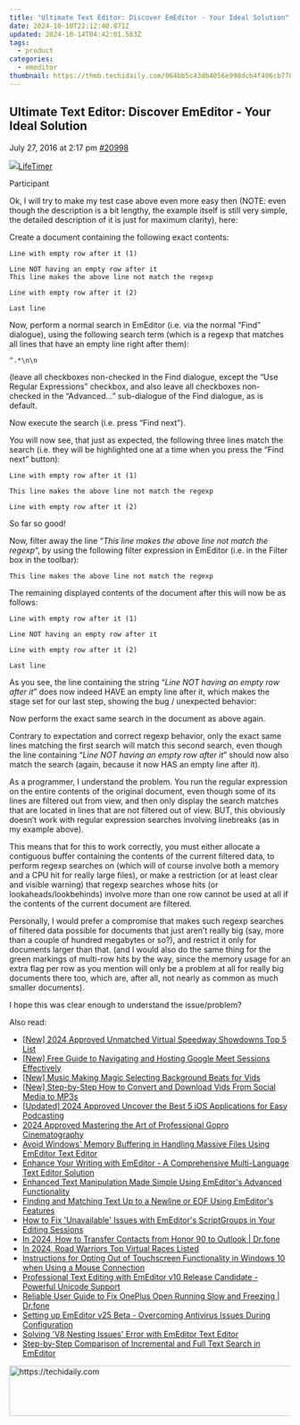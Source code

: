 ```yaml
---
title: "Ultimate Text Editor: Discover EmEditor - Your Ideal Solution"
date: 2024-10-10T22:12:40.871Z
updated: 2024-10-14T04:42:01.583Z
tags:
  - product
categories:
  - emeditor
thumbnail: https://thmb.techidaily.com/064bb5c43db4056e998dcb4f406cb778296c7343d435216b9b3443b144736cca.jpg
---
```


## Ultimate Text Editor: Discover EmEditor - Your Ideal Solution

July 27, 2016 at 2:17 pm [#20998](https://tools.techidaily.com/emeditor/products/) 

[![](https://secure.gravatar.com/avatar/21bf85a5da27278c7f73ff85a8eb81ab?s=80&d=identicon&r=g)LifeTimer](https://www.emeditor.com/forums/users/lifetimer/ "View LifeTimer's profile")

Participant

Ok, I will try to make my test case above even more easy then (NOTE: even though the description is a bit lengthy, the example itself is still very simple, the detailed description of it is just for maximum clarity), here:

Create a document containing the following exact contents:

```
Line with empty row after it (1)

Line NOT having an empty row after it
This line makes the above line not match the regexp

Line with empty row after it (2)

Last line
```

Now, perform a normal search in EmEditor (i.e. via the normal “Find” dialogue), using the following search term (which is a regexp that matches all lines that have an empty line right after them):

`^.*\n\n`

(leave all checkboxes non-checked in the Find dialogue, except the “Use Regular Expressions” checkbox, and also leave all checkboxes non-checked in the “Advanced…” sub-dialogue of the Find dialogue, as is default.

Now execute the search (i.e. press “Find next”).

You will now see, that just as expected, the following three lines match the search (i.e. they will be highlighted one at a time when you press the “Find next” button):

`Line with empty row after it (1)`

`This line makes the above line not match the regexp`

`Line with empty row after it (2)`

So far so good!

Now, filter away the line “_This line makes the above line not match the regexp_“, by using the following filter expression in EmEditor (i.e. in the Filter box in the toolbar):

`This line makes the above line not match the regexp`

The remaining displayed contents of the document after this will now be as follows:

```
Line with empty row after it (1)

Line NOT having an empty row after it

Line with empty row after it (2)

Last line
```

As you see, the line containing the string “_Line NOT having an empty row after it_” does now indeed HAVE an empty line after it, which makes the stage set for our last step, showing the bug / unexpected behavior:

Now perform the exact same search in the document as above again.

Contrary to expectation and correct regexp behavior, only the exact same lines matching the first search will match this second search, even though the line containing “_Line NOT having an empty row after it_” should now also match the search (again, because it now HAS an empty line after it).

As a programmer, I understand the problem. You run the regular expression on the entire contents of the original document, even though some of its lines are filtered out from view, and then only display the search matches that are located in lines that are not filtered out of view. BUT, this obviously doesn’t work with regular expression searches involving linebreaks (as in my example above).

This means that for this to work correctly, you must either allocate a contiguous buffer containing the contents of the current filtered data, to perform regexp searches on (which will of course involve both a memory and a CPU hit for really large files), or make a restriction (or at least clear and visible warning) that regexp searches whose hits (or lookaheads/lookbehinds) involve more than one row cannot be used at all if the contents of the current document are filtered.

Personally, I would prefer a compromise that makes such regexp searches of filtered data possible for documents that just aren’t really big (say, more than a couple of hundred megabytes or so?), and restrict it only for documents larger than that. (and I would also do the same thing for the green markings of multi-row hits by the way, since the memory usage for an extra flag per row as you mention will only be a problem at all for really big documents there too, which are, after all, not nearly as common as much smaller documents).

I hope this was clear enough to understand the issue/problem?

<ins class="adsbygoogle"
     style="display:block"
     data-ad-format="autorelaxed"
     data-ad-client="ca-pub-7571918770474297"
     data-ad-slot="1223367746"></ins>

<ins class="adsbygoogle"
     style="display:block"
     data-ad-client="ca-pub-7571918770474297"
     data-ad-slot="8358498916"
     data-ad-format="auto"
     data-full-width-responsive="true"></ins>

<span class="atpl-alsoreadstyle">Also read:</span>
<div><ul>
<li><a href="https://visual-screen-recording.techidaily.com/new-2024-approved-unmatched-virtual-speedway-showdowns-top-5-list/"><u>[New] 2024 Approved Unmatched Virtual Speedway Showdowns Top 5 List</u></a></li>
<li><a href="https://screen-sharing-recording.techidaily.com/new-free-guide-to-navigating-and-hosting-google-meet-sessions-effectively/"><u>[New] Free Guide to Navigating and Hosting Google Meet Sessions Effectively</u></a></li>
<li><a href="https://extra-approaches.techidaily.com/new-music-making-magic-selecting-background-beats-for-vids/"><u>[New] Music Making Magic Selecting Background Beats for Vids</u></a></li>
<li><a href="https://fox-http.techidaily.com/new-step-by-step-how-to-convert-and-download-vids-from-social-media-to-mp3s/"><u>[New] Step-by-Step How to Convert and Download Vids From Social Media to MP3s</u></a></li>
<li><a href="https://fox-cloud.techidaily.com/updated-2024-approved-uncover-the-best-5-ios-applications-for-easy-podcasting/"><u>[Updated] 2024 Approved Uncover the Best 5 iOS Applications for Easy Podcasting</u></a></li>
<li><a href="https://extra-guidance.techidaily.com/2024-approved-mastering-the-art-of-professional-gopro-cinematography/"><u>2024 Approved Mastering the Art of Professional Gopro Cinematography</u></a></li>
<li><a href="https://win-lab.techidaily.com/avoid-windows-memory-buffering-in-handling-massive-files-using-emeditor-text-editor/"><u>Avoid Windows' Memory Buffering in Handling Massive Files Using EmEditor Text Editor</u></a></li>
<li><a href="https://win-lab.techidaily.com/enhance-your-writing-with-emeditor-a-comprehensive-multi-language-text-editor-solution/"><u>Enhance Your Writing with EmEditor - A Comprehensive Multi-Language Text Editor Solution</u></a></li>
<li><a href="https://win-lab.techidaily.com/enhanced-text-manipulation-made-simple-using-emeditors-advanced-functionality/"><u>Enhanced Text Manipulation Made Simple Using EmEditor's Advanced Functionality</u></a></li>
<li><a href="https://win-lab.techidaily.com/finding-and-matching-text-up-to-a-newline-or-eof-using-emeditors-features/"><u>Finding and Matching Text Up to a Newline or EOF Using EmEditor's Features</u></a></li>
<li><a href="https://win-lab.techidaily.com/how-to-fix-unavailable-issues-with-emeditors-scriptgroups-in-your-editing-sessions/"><u>How to Fix 'Unavailable' Issues with EmEditor's ScriptGroups in Your Editing Sessions</u></a></li>
<li><a href="https://android-transfer.techidaily.com/in-2024-how-to-transfer-contacts-from-honor-90-to-outlook-drfone-by-drfone-transfer-from-android-transfer-from-android/"><u>In 2024, How to Transfer Contacts from Honor 90 to Outlook | Dr.fone</u></a></li>
<li><a href="https://digital-screen-recording.techidaily.com/in-2024-road-warriors-top-virtual-races-listed/"><u>In 2024, Road Warriors Top Virtual Races Listed</u></a></li>
<li><a href="https://win-howtos.techidaily.com/instructions-for-opting-out-of-touchscreen-functionality-in-windows-10-when-using-a-mouse-connection/"><u>Instructions for Opting Out of Touchscreen Functionality in Windows 10 when Using a Mouse Connection</u></a></li>
<li><a href="https://win-lab.techidaily.com/professional-text-editing-with-emeditor-v10-release-candidate-powerful-unicode-support/"><u>Professional Text Editing with EmEditor v10 Release Candidate - Powerful Unicode Support</u></a></li>
<li><a href="https://fix-guide.techidaily.com/reliable-user-guide-to-fix-oneplus-open-running-slow-and-freezing-drfone-by-drfone-fix-android-problems-fix-android-problems/"><u>Reliable User Guide to Fix OnePlus Open Running Slow and Freezing | Dr.fone</u></a></li>
<li><a href="https://win-lab.techidaily.com/setting-up-emeditor-v25-beta-overcoming-antivirus-issues-during-configuration/"><u>Setting up EmEditor v25 Beta - Overcoming Antivirus Issues During Configuration</u></a></li>
<li><a href="https://win-lab.techidaily.com/solving-v8-nesting-issues-error-with-emeditor-text-editor/"><u>Solving 'V8 Nesting Issues' Error with EmEditor Text Editor</u></a></li>
<li><a href="https://win-lab.techidaily.com/step-by-step-comparison-of-incremental-and-full-text-search-in-emeditor/"><u>Step-by-Step Comparison of Incremental and Full Text Search in EmEditor</u></a></li>
</ul></div>

<!-- affiliate ads begin -->
<a href="https://appsumo.8odi.net/c/5597632/2043856/7443" target="_top" id="2043856">
  <img src="//a.impactradius-go.com/display-ad/7443-2043856" border="0" alt="https://techidaily.com" width="728" height="90"/>
</a>
<img height="0" width="0" src="https://appsumo.8odi.net/i/5597632/2043856/7443" style="position:absolute;visibility:hidden;" border="0" />
<!-- affiliate ads end -->

